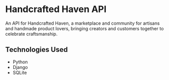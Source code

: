 # Handcrafted Haven API

An API for Handcrafted Haven, a marketplace and community for artisans and handmade product lovers, bringing creators and customers together to celebrate craftsmanship.

## Technologies Used

* Python
* Django
* SQLite
